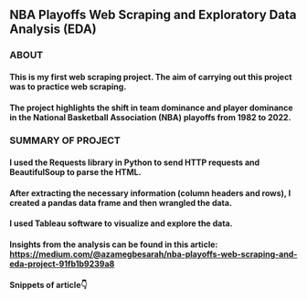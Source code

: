 ## NBA Playoffs Web Scraping and Exploratory Data Analysis (EDA)
### ABOUT
#### This is my first web scraping project. The aim of carrying out this project was to practice web scraping. 
#### The project highlights the shift in team dominance and player dominance in the National Basketball Association (NBA) playoffs from 1982 to 2022.
### SUMMARY OF PROJECT
#### I used the Requests library in Python to send HTTP requests and BeautifulSoup to parse the HTML. 
#### After extracting the necessary information (column headers and rows), I created a pandas data frame and then wrangled the data. 
#### I used Tableau software to visualize and explore the data.
#### Insights from the analysis can be found in this article: https://medium.com/@azamegbesarah/nba-playoffs-web-scraping-and-eda-project-91fb1b9239a8
#### Snippets of article👇
